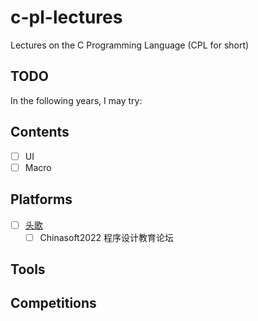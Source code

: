 # c-pl-lectures

Lectures on the C Programming Language (CPL for short)

## TODO
In the following years, I may try:

## Contents
- [ ] UI
- [ ] Macro

## Platforms
- [ ] [头歌](https://www.educoder.net/)
  - [ ] Chinasoft2022 程序设计教育论坛

## Tools

## Competitions